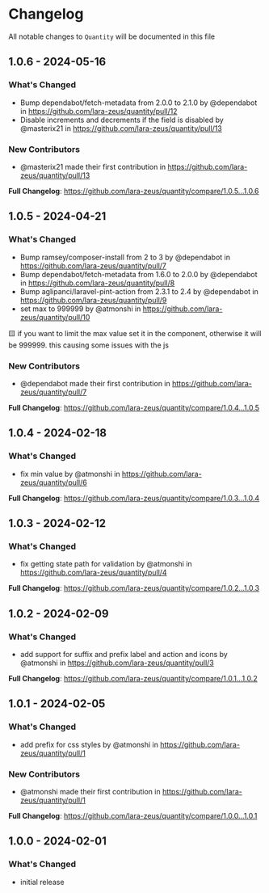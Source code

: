 # Changelog

All notable changes to `Quantity` will be documented in this file

## 1.0.6 - 2024-05-16

### What's Changed

* Bump dependabot/fetch-metadata from 2.0.0 to 2.1.0 by @dependabot in https://github.com/lara-zeus/quantity/pull/12
* Disable increments and decrements if the field is disabled by @masterix21 in https://github.com/lara-zeus/quantity/pull/13

### New Contributors

* @masterix21 made their first contribution in https://github.com/lara-zeus/quantity/pull/13

**Full Changelog**: https://github.com/lara-zeus/quantity/compare/1.0.5...1.0.6

## 1.0.5 - 2024-04-21

### What's Changed

* Bump ramsey/composer-install from 2 to 3 by @dependabot in https://github.com/lara-zeus/quantity/pull/7
* Bump dependabot/fetch-metadata from 1.6.0 to 2.0.0 by @dependabot in https://github.com/lara-zeus/quantity/pull/8
* Bump aglipanci/laravel-pint-action from 2.3.1 to 2.4 by @dependabot in https://github.com/lara-zeus/quantity/pull/9
* set max to 999999 by @atmonshi in https://github.com/lara-zeus/quantity/pull/10

🟨  if you want to limit the max value set it in the component, otherwise it will be 999999.
this causing some issues with the js

### New Contributors

* @dependabot made their first contribution in https://github.com/lara-zeus/quantity/pull/7

**Full Changelog**: https://github.com/lara-zeus/quantity/compare/1.0.4...1.0.5

## 1.0.4 - 2024-02-18

### What's Changed

* fix min value by @atmonshi in https://github.com/lara-zeus/quantity/pull/6

**Full Changelog**: https://github.com/lara-zeus/quantity/compare/1.0.3...1.0.4

## 1.0.3 - 2024-02-12

### What's Changed

* fix getting state path for validation by @atmonshi in https://github.com/lara-zeus/quantity/pull/4

**Full Changelog**: https://github.com/lara-zeus/quantity/compare/1.0.2...1.0.3

## 1.0.2 - 2024-02-09

### What's Changed

* add support for suffix and prefix label and action and icons by @atmonshi in https://github.com/lara-zeus/quantity/pull/3

**Full Changelog**: https://github.com/lara-zeus/quantity/compare/1.0.1...1.0.2

## 1.0.1 - 2024-02-05

### What's Changed

* add prefix for css styles by @atmonshi in https://github.com/lara-zeus/quantity/pull/1

### New Contributors

* @atmonshi made their first contribution in https://github.com/lara-zeus/quantity/pull/1

**Full Changelog**: https://github.com/lara-zeus/quantity/compare/1.0.0...1.0.1

## 1.0.0 - 2024-02-01

### What's Changed

- initial release
